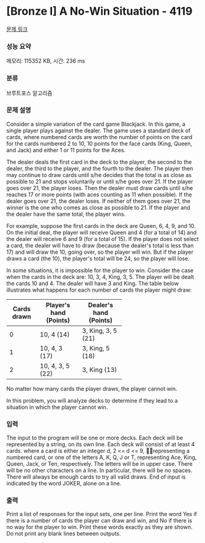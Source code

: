 # [Bronze I] A No-Win Situation - 4119 

[문제 링크](https://www.acmicpc.net/problem/4119) 

### 성능 요약

메모리: 115352 KB, 시간: 236 ms

### 분류

브루트포스 알고리즘

### 문제 설명

<p>Consider a simple variation of the card game Blackjack. In this game, a single player plays against the dealer. The game uses a standard deck of cards, where numbered cards are worth the number of points on the card for the cards numbered 2 to 10, 10 points for the face cards (King, Queen, and Jack) and either 1 or 11 points for the Aces.</p>

<p>The dealer deals the first card in the deck to the player, the second to the dealer, the third to the player, and the fourth to the dealer. The player then may continue to draw cards until s/he decides that the total is as close as possible to 21 and stops voluntarily or until s/he goes over 21. If the player goes over 21, the player loses. Then the dealer must draw cards until s/he reaches 17 or more points (with aces counting as 11 when possible). If the dealer goes over 21, the dealer loses. If neither of them goes over 21, the winner is the one who comes as close as possible to 21. If the player and the dealer have the same total, the player wins.</p>

<p>For example, suppose the first cards in the deck are Queen, 6, 4, 9, and 10. On the initial deal, the player will receive Queen and 4 (for a total of 14) and the dealer will receive 6 and 9 (for a total of 15). If the player does not select a card, the dealer will have to draw (because the dealer's total is less than 17) and will draw the 10, going over, so the player will win. But if the player draws a card (the 10), the player's total will be 24, so the player will lose.</p>

<p>In some situations, it is impossible for the player to win. Consider the case when the cards in the deck are: 10, 3, 4, King, 3, 5. The player will be dealt the cards 10 and 4. The dealer will have 3 and King. The table below illustrates what happens for each number of cards the player might draw: </p>

<table class="table table-bordered" style="width:60%">
	<thead>
		<tr>
			<th>Cards drawn</th>
			<th>Player's hand (Points)</th>
			<th>Dealer's hand (Points)</th>
		</tr>
	</thead>
	<tbody>
		<tr>
			<td>0</td>
			<td>10, 4 (14)</td>
			<td>3, King, 3, 5 (21)</td>
		</tr>
		<tr>
			<td>1</td>
			<td>10, 4, 3 (17)</td>
			<td>3, King, 5 (18)</td>
		</tr>
		<tr>
			<td>2</td>
			<td>10, 4, 3, 5 (22)</td>
			<td>3, King (13)</td>
		</tr>
	</tbody>
</table>

<p>No matter how many cards the player draws, the player cannot win.</p>

<p>In this problem, you will analyze decks to determine if they lead to a situation in which the player cannot win. </p>

### 입력 

 <p>The input to the program will be one or more decks. Each deck will be represented by a string, on its own line. Each deck will consist of at least 4 cards. where a card is either an integer d, 2 <= d <= 9, representing a numbered card, or one of the letters A, K, Q, J or T, representing Ace, King, Queen, Jack, or Ten, respectively. The letters will be in upper case. There will be no other characters on a line. In particular, there will be no spaces. There will always be enough cards to try all valid draws. End of input is indicated by the word JOKER, alone on a line. </p>

### 출력 

 <p>Print a list of responses for the input sets, one per line. Print the word Yes if there is a number of cards the player can draw and win, and No if there is no way for the player to win. Print these words exactly as they are shown. Do not print any blank lines between outputs. </p>

